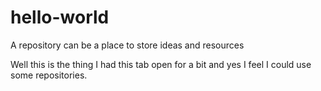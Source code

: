 # hello-world
A repository can be a place to store ideas and resources

Well this is the thing I had this tab open for a bit and yes I feel I could use some repositories.
